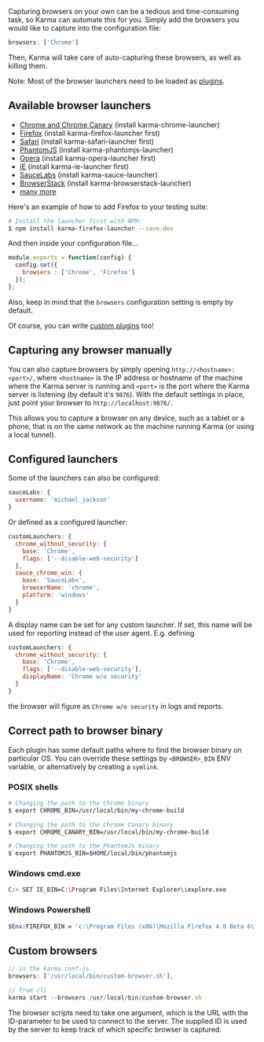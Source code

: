 Capturing browsers on your own can be a tedious and time-consuming task,
so Karma can automate this for you. Simply add the browsers you would like to
capture into the configuration file:

```javascript
browsers: ['Chrome']
```

Then, Karma will take care of auto-capturing these browsers, as well as killing them.

Note: Most of the browser launchers need to be loaded as [plugins].

## Available browser launchers
- [Chrome and Chrome Canary] (install karma-chrome-launcher)
- [Firefox] (install karma-firefox-launcher first)
- [Safari] (install karma-safari-launcher first)
- [PhantomJS] (install karma-phantomjs-launcher)
- [Opera] (install karma-opera-launcher first)
- [IE] (install karma-ie-launcher first)
- [SauceLabs] (install karma-sauce-launcher)
- [BrowserStack] (install karma-browserstack-launcher)
- [many more](https://www.npmjs.org/browse/keyword/karma-launcher)

Here's an example of how to add Firefox to your testing suite:

```bash
# Install the launcher first with NPM:
$ npm install karma-firefox-launcher --save-dev
```

And then inside your configuration file...

```javascript
module.exports = function(config) {
  config.set({
    browsers : ['Chrome', 'Firefox']
  });
};
```

Also, keep in mind that the `browsers` configuration setting is empty by default.

Of course, you can write [custom plugins] too!

## Capturing any browser manually

You can also capture browsers by simply opening `http://<hostname>:<port>/`, where `<hostname>` is the IP
address or hostname of the machine where the Karma server is running and `<port>` is the port where the Karma
server is listening (by default it's `9876`). With the default settings in place, just point your browser to `http://localhost:9876/`.

This allows you to capture a browser on any device, such as a tablet or a phone, that is on the same network
as the machine running Karma (or using a local tunnel).


## Configured launchers
Some of the launchers can also be configured:

```javascript
sauceLabs: {
  username: 'michael_jackson'
}
```

Or defined as a configured launcher:

```javascript
customLaunchers: {
  chrome_without_security: {
    base: 'Chrome',
    flags: ['--disable-web-security']
  },
  sauce_chrome_win: {
    base: 'SauceLabs',
    browserName: 'chrome',
    platform: 'windows'
  }
}
```

A display name can be set for any custom launcher. If set, this name will be used for reporting instead of the
user agent. E.g. defining

```javascript
customLaunchers: {
  chrome_without_security: {
    base: 'Chrome',
    flags: ['--disable-web-security'],
    displayName: 'Chrome w/o security'
  }
}
```

the browser will figure as `Chrome w/o security` in logs and reports.

## Correct path to browser binary
Each plugin has some default paths where to find the browser binary on particular OS.
You can override these settings by `<BROWSER>_BIN` ENV variable, or alternatively by creating a `symlink`.

### POSIX shells
```bash
# Changing the path to the Chrome binary
$ export CHROME_BIN=/usr/local/bin/my-chrome-build

# Changing the path to the Chrome Canary binary
$ export CHROME_CANARY_BIN=/usr/local/bin/my-chrome-build

# Changing the path to the PhantomJs binary
$ export PHANTOMJS_BIN=$HOME/local/bin/phantomjs
```

### Windows cmd.exe
```bash
C:> SET IE_BIN=C:\Program Files\Internet Explorer\iexplore.exe
```

### Windows Powershell
```bash
$Env:FIREFOX_BIN = 'c:\Program Files (x86)\Mozilla Firefox 4.0 Beta 6\firefox.exe'
```

## Custom browsers
```javascript
// in the karma.conf.js
browsers: ['/usr/local/bin/custom-browser.sh'],

// from cli
karma start --browsers /usr/local/bin/custom-browser.sh
```
The browser scripts need to take one argument, which is the URL with the ID-parameter to be used to connect to the server. The supplied ID is used by the server to keep track of which specific browser is captured.



[Chrome and Chrome Canary]: https://github.com/karma-runner/karma-chrome-launcher
[PhantomJS]: https://github.com/karma-runner/karma-phantomjs-launcher
[Firefox]: https://github.com/karma-runner/karma-firefox-launcher
[Safari]: https://github.com/karma-runner/karma-safari-launcher
[IE]: https://github.com/karma-runner/karma-ie-launcher
[Opera]: https://github.com/karma-runner/karma-opera-launcher
[SauceLabs]: https://github.com/karma-runner/karma-sauce-launcher
[BrowserStack]: https://github.com/karma-runner/karma-browserstack-launcher
[custom plugins]: ../dev/plugins.html
[plugins]: plugins.html
